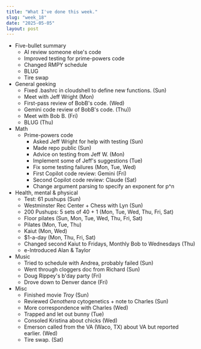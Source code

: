 ```yaml
---
title: "What I've done this week."
slug: "week_18"
date: "2025-05-05"
layout: post
---
```


* Five-bullet summary
    - AI review someone else's code
    - Improved testing for prime-powers code
    - Changed RMPY schedule
    - BLUG
    - Tire swap
* General geeking
    - Fixed .bashrc in cloudshell to define new functions. (Sun)
    - Meet with Jeff Wright (Mon)
    - First-pass review of BobB's code. (Wed)
    - Gemini code review of BobB's code. (Thu))
    - Meet with Bob B. (Fri)
    - BLUG (Thu)
* Math
    - Prime-powers code
        - Asked Jeff Wright for help with testing (Sun)
        - Made repo public (Sun)
        - Advice on testing from Jeff W. (Mon)
        - Implement some of Jeff's suggestions (Tue)
        - Fix some testing failures (Mon, Tue, Wed)
        - First Copilot code review: Gemini (Fri)
        - Second Copilot code review: Claude (Sat)
        - Change argument parsing to specify an exponent for p^n
* Health, mental & physical
    - Test: 61 pushups (Sun)
    - Westminster Rec Center + Chess with Lyn (Sun)
    - 200 Pushups: 5 sets of 40 + 1 (Mon, Tue, Wed, Thu, Fri, Sat)
    - Floor pilates (Sun, Mon, Tue, Wed, Thu, Fri, Sat)
    - Pilates (Mon, Tue, Thu)
    - Kaiut (Mon, Wed)
    - $1-a-day (Mon, Thu, Fri, Sat)
    - Changed second Kaiut to Fridays, Monthly Bob to Wednesdays (Thu)
    - e-Introduced Alan & Taylor
* Music
    - Tried to schedule with Andrea, probably failed (Sun)
    - Went through cloggers doc from Richard (Sun)
    - Doug Rippey's b'day party (Fri)
    - Drove down to Denver dance (Fri)
* Misc
    - Finished movie *Troy* (Sun)
    - Reviewed *Oenothera* cytogenetics + note to Charles (Sun)
    - More correspondence with Charles (Wed)
    - Trapped and let out bunny (Tue)
    - Consoled Kristina about chicks (Wed)
    - Emerson called from the VA (Waco, TX) about VA but reported earlier. (Wed)
    - Tire swap. (Sat)
